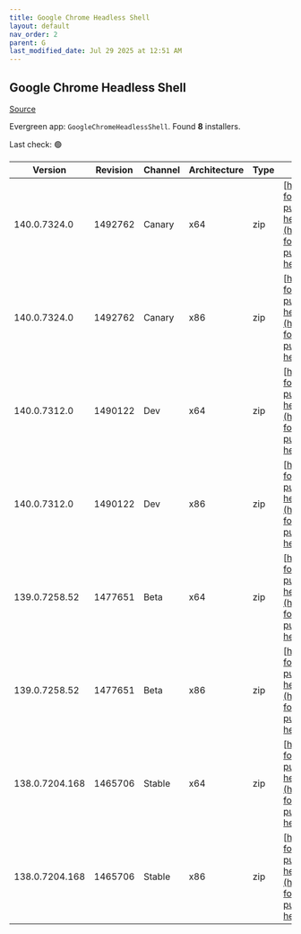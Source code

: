```yaml
---
title: Google Chrome Headless Shell
layout: default
nav_order: 2
parent: G
last_modified_date: Jul 29 2025 at 12:51 AM
---
```


## Google Chrome Headless Shell

[Source](https://googlechromelabs.github.io/chrome-for-testing/)

Evergreen app: `GoogleChromeHeadlessShell`. Found **8** installers.

Last check: 🟢

| Version        | Revision | Channel | Architecture | Type | URI                                                                                                                                                                                                                            |
| -------------- | -------- | ------- | ------------ | ---- | ------------------------------------------------------------------------------------------------------------------------------------------------------------------------------------------------------------------------------ |
| 140.0.7324.0   | 1492762  | Canary  | x64          | zip  | [https://storage.googleapis.com/chrome-for-testing-public/140.0.7324.0/win64/chrome-headless-shell-win64.zip](https://storage.googleapis.com/chrome-for-testing-public/140.0.7324.0/win64/chrome-headless-shell-win64.zip)     |
| 140.0.7324.0   | 1492762  | Canary  | x86          | zip  | [https://storage.googleapis.com/chrome-for-testing-public/140.0.7324.0/win32/chrome-headless-shell-win32.zip](https://storage.googleapis.com/chrome-for-testing-public/140.0.7324.0/win32/chrome-headless-shell-win32.zip)     |
| 140.0.7312.0   | 1490122  | Dev     | x64          | zip  | [https://storage.googleapis.com/chrome-for-testing-public/140.0.7312.0/win64/chrome-headless-shell-win64.zip](https://storage.googleapis.com/chrome-for-testing-public/140.0.7312.0/win64/chrome-headless-shell-win64.zip)     |
| 140.0.7312.0   | 1490122  | Dev     | x86          | zip  | [https://storage.googleapis.com/chrome-for-testing-public/140.0.7312.0/win32/chrome-headless-shell-win32.zip](https://storage.googleapis.com/chrome-for-testing-public/140.0.7312.0/win32/chrome-headless-shell-win32.zip)     |
| 139.0.7258.52  | 1477651  | Beta    | x64          | zip  | [https://storage.googleapis.com/chrome-for-testing-public/139.0.7258.52/win64/chrome-headless-shell-win64.zip](https://storage.googleapis.com/chrome-for-testing-public/139.0.7258.52/win64/chrome-headless-shell-win64.zip)   |
| 139.0.7258.52  | 1477651  | Beta    | x86          | zip  | [https://storage.googleapis.com/chrome-for-testing-public/139.0.7258.52/win32/chrome-headless-shell-win32.zip](https://storage.googleapis.com/chrome-for-testing-public/139.0.7258.52/win32/chrome-headless-shell-win32.zip)   |
| 138.0.7204.168 | 1465706  | Stable  | x64          | zip  | [https://storage.googleapis.com/chrome-for-testing-public/138.0.7204.168/win64/chrome-headless-shell-win64.zip](https://storage.googleapis.com/chrome-for-testing-public/138.0.7204.168/win64/chrome-headless-shell-win64.zip) |
| 138.0.7204.168 | 1465706  | Stable  | x86          | zip  | [https://storage.googleapis.com/chrome-for-testing-public/138.0.7204.168/win32/chrome-headless-shell-win32.zip](https://storage.googleapis.com/chrome-for-testing-public/138.0.7204.168/win32/chrome-headless-shell-win32.zip) |

